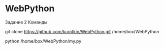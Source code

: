 # WebPython
Задание 2
Команды:

git clone https://github.com/kurotkin/WebPython.git /home/box/WebPython

python /home/box/WebPython/my.py
